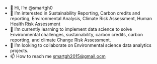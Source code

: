 - 👋 Hi, I’m @smartgh0
- 👀 I’m interested in Sustainability Reporting, Carbon credits and reporting, Environmental Analysis, Climate Risk Assessment, Human Health Risk Assessment 
- 🌱 I’m currently learning to implement data science to solve Environmental challenges, sustainability, carbon credits, carbon reporting, and climate Change Risk Assessment.
- 💞️ I’m looking to collaborate on Environmental science data analytics projects.
- 📫 How to reach me smartgh2015@gmail.ocm

<!---
smartgh0/smartgh0 is a ✨ special ✨ repository because its `README.md` (this file) appears on your GitHub profile.
You can click the Preview link to take a look at your changes.
--->

